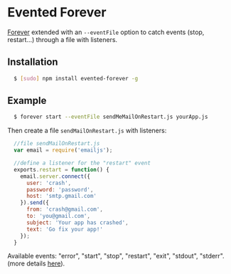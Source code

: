 # Evented Forever

[Forever][0] extended with an `--eventFile` option to catch events (stop, restart...) through a file with listeners.

## Installation

``` bash
  $ [sudo] npm install evented-forever -g
```

## Example

``` bash
  $ forever start --eventFile sendMeMailOnRestart.js yourApp.js
```

Then create a file `sendMailOnRestart.js` with listeners:

``` js
  //file sendMailOnRestart.js
  var email = require('emailjs');

  //define a listener for the "restart" event
  exports.restart = function() {
    email.server.connect({
      user: 'crash', 
      password: 'password', 
      host: 'smtp.gmail.com'
    }).send({
      from: 'crash@gmail.com',
      to: 'you@gmail.com',
      subject: 'Your app has crashed',
      text: 'Go fix your app!'
    });
  }
```

Available events: "error", "start", "stop", "restart", "exit", "stdout", "stderr". (more details [here][1]).

[0]: http://github.com/nodejitsu/forever
[1]: https://github.com/nodejitsu/forever-monitor#events-available-when-using-an-instance-of-forever-in-nodejs
